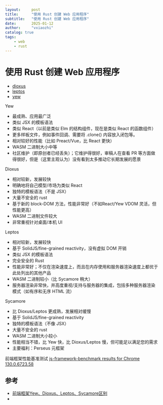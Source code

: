 ```yaml
---
layout:     post
title:      "使用 Rust 创建 Web 应用程序"
subtitle:   "使用 Rust 创建 Web 应用程序"
date:       2025-01-12
author:     "vxiaozhi"
catalog: true
tags:
    - web
    - rust
---
```


# 使用 Rust 创建 Web 应用程序

- [dioxus](https://github.com/DioxusLabs/dioxus)
- [leptos](https://github.com/leptos-rs/leptos)
- [yew](https://github.com/yewstack/yew)

Yew

- 最成熟、应用最广泛
- 类似 JSX 的模板语法
- 类似 React（以前是类似 Elm 的结构组件，现在是类似 React 的函数组件）
- 更多样板文件，例如事件回调、需要将 .clone() 内容放入闭包等。
- 相对较好的性能（比如 Preact/Vue，比 React 更快）
- WASM 二进制大小中等
- 社区维护（即原创者已经丢失）；它维护得很好，审稿人在查看 PR 等方面做得很好，但是（这里主观认为）没有看到太多推动它长期发展的愿景

Dioxus

- 相对较新，发展较快
- 明确地将自己模型/市场为类似 React
- 独特的模板语法（不是 JSX）
- 大量不安全的 rust
- 基于新的 block-DOM 方法，性能非常好（不如React/Yew VDOM 灵活，但性能更高）
- WASM 二进制文件较大
- 非常重视针对桌面/本机 UI

Leptos

- 相对较新，发展较快
- 基于 SolidJS/fine-grained reactivity，没有虚拟 DOM 开销
- 类似 JSX 的模板语法
- 完全安全的 Rust
- 性能非常好；不仅在渲染速度上，而且在内存使用和服务器渲染速度上都优于此处列出的其他产品
- WASM 二进制较小（比 Sycamore 稍大）
- 服务器渲染非常快，并高度重视/支持与服务器的集成，包括多种服务器渲染模式（如有序和无序 HTML 流）

Sycamore

- 比 Dioxus/Leptos 更成熟，发展相对缓慢
- 基于 SolidJS/fine-grained reactivity
- 独特的模板语法（不像 JSX）
- 大量不安全的 rust
- WASM 二进制大小较小
- 性能相当不错，比 Yew 快，比 Dioxus/Leptos 慢，但可能足以满足您的需求
- 主要福利：Perseus 元框架


前端框架性能基准测试 [js-framework-benchmark results for Chrome 130.0.6723.58](https://krausest.github.io/js-framework-benchmark/current.html)

## 参考

  - [前端框架Yew、Dioxus、Leptos、Sycamore区别](https://juejin.cn/post/7282733743911354425)
  - []()
